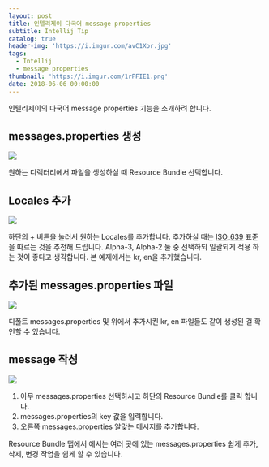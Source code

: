 ```yaml
---
layout: post
title: 인텔리제이 다국어 message properties
subtitle: Intellij Tip
catalog: true
header-img: 'https://i.imgur.com/avC1Xor.jpg'
tags:
  - Intellij
  - message properties
thumbnail: 'https://i.imgur.com/1rPFIE1.png'
date: 2018-06-06 00:00:00
---
```



인텔리제이의 다국어 message properties 기능을 소개하려 합니다.


## messages.properties 생성
![](https://i.imgur.com/qLq9yRu.png)

원하는 디렉터리에서 파일을 생성하실 때 Resource Bundle 선택합니다.

## Locales 추가
![](https://i.imgur.com/cx4BUD0.png)

하단의 + 버튼을 눌러서 원하는 Locales를 추가합니다. 추가하실 때는 [ISO_639](https://ko.wikipedia.org/wiki/ISO_639) 표준을 따르는 것을 추천해 드립니다. Alpha-3, Alpha-2 둘 중 선택하되 일괄되게 적용 하는 것이 좋다고 생각합니다.
본 예제에서는 kr, en을 추가했습니다.

## 추가된 messages.properties 파일
![](https://i.imgur.com/CqePrKL.png)

디폴트 messages.properties 및 위에서 추가시킨 kr, en 파일들도 같이 생성된 걸 확인할 수 있습니다.

## message 작성
![](https://i.imgur.com/1rPFIE1.png)

1. 아무 messages.properties 선택하시고 하단의 Resource Bundle를 클릭 합니다.
2. messages.properties의 key 값을 입력합니다.
3. 오른쪽 messages.properties 알맞는 메시지를 추가합니다.


Resource Bundle 탭에서 에서는 여러 곳에 있는 messages.properties 쉽게 추가, 삭제, 변경 작업을 쉽게 할 수 있습니다.
